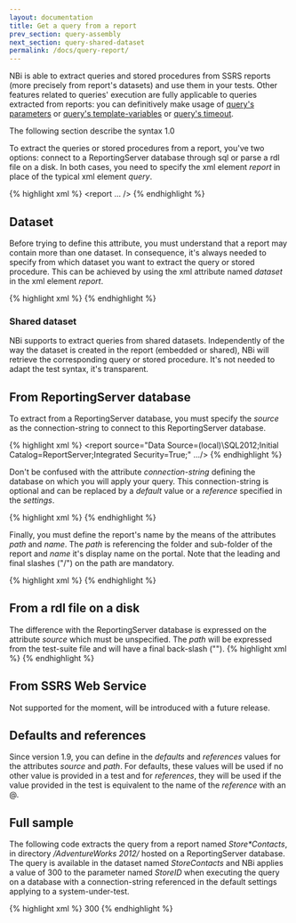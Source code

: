 ```yaml
---
layout: documentation
title: Get a query from a report
prev_section: query-assembly
next_section: query-shared-dataset
permalink: /docs/query-report/
---
```

NBi is able to extract queries and stored procedures from SSRS reports (more precisely from report's datasets) and use them in your tests. Other features related to queries' execution are fully applicable to queries extracted from reports: you can definitively make usage of [query's parameters](../query-parameters/) or [query's template-variables](../query-template/) or [query's timeout](../query-timeout/).

The following section describe the syntax 1.0

To extract the queries or stored procedures from a report, you've two options: connect to a ReportingServer database through sql or parse a rdl file on a disk. In both cases, you need to specify the xml element *report* in place of the typical xml element *query*.

{% highlight xml %}
<system-under-test>
  <result-set>
    <report ... />
  </result-set>
</system-under-test>
{% endhighlight %}

## Dataset

Before trying to define this attribute, you must understand that a report may contain more than one dataset. In consequence, it's always needed to specify from which dataset you want to extract the query or stored procedure. This can be achieved by using the xml attribute named *dataset* in the xml element *report*.

{% highlight xml %}
<system-under-test>
  <result-set>
    <report dataset="SalesQuota" />
  </result-set>
</system-under-test>
{% endhighlight %}

### Shared dataset

NBi supports to extract queries from shared datasets. Independently of the way the dataset is created in the report (embedded or shared), NBi will retrieve the corresponding query or stored procedure. It's not needed to adapt the test syntax, it's transparent.

## From ReportingServer database

To extract from a ReportingServer database, you must specify the *source* as the connection-string to connect to this ReportingServer database.

{% highlight xml %}
<report source="Data Source=(local)\SQL2012;Initial Catalog=ReportServer;Integrated Security=True;" .../>
{% endhighlight %}

Don't be confused with the attribute *connection-string* defining the database on which you will apply your query. This connection-string is optional and can be replaced by a *default* value or a *reference* specified in the *settings*.

{% highlight xml %}
<report connection-string="..." />
{% endhighlight %}

Finally, you must define the report's name by the means of the attributes *path* and *name*. The *path* is referencing the folder and sub-folder of the report and *name* it's display name on the portal. Note that the leading and final slashes ("/") on the path are mandatory.

{% highlight xml %}
<report
    source="Data Source=(local)\SQL2012;Initial Catalog=ReportServer;Integrated Security=True;"
    path="/AdventureWorks 2012/"
    name="Store-Contacts"
    dataset="Stores"
/>
{% endhighlight %}

## From a rdl file on a disk

The difference with the ReportingServer database is expressed on the attribute *source* which must be unspecified. The *path* will be expressed from the test-suite file and will have a final back-slash ("\").
{% highlight xml %}
<report
    path="AdventureWorks Sample Reports\"
    name="Store*Contacts"
    dataset="Stores"
/>
{% endhighlight %}

## From SSRS Web Service

Not supported for the moment, will be introduced with a future release.

## Defaults and references

Since version 1.9, you can define in the *defaults* and *references* values for the attributes *source* and *path*. For defaults, these values will be used if no other value is provided in a test and for *references*, they will be used if the value provided in the test is equivalent to the name of the *reference* with an @.

## Full sample

The following code extracts the query from a report named *Store\*Contacts*, in directory */AdventureWorks 2012/* hosted on a ReportingServer database. The query is available in the dataset named *StoreContacts* and NBi applies a value of 300 to the parameter named *StoreID* when executing the query on a database with a connection-string referenced in the default settings applying to a system-under-test.

{% highlight xml %}
<system-under-test>
  <result-set>
    <report
      source="Data Source=(local)\SQL2012;Initial Catalog=ReportServer;Integrated Security=True;"
      path="/AdventureWorks 2012/"
      name="Store*Contacts"
      dataset="StoreContacts"
    >
      <parameter name="StoreID">300</parameter>
    </report>
  </result-set>
</system-under-test>
{% endhighlight %}
